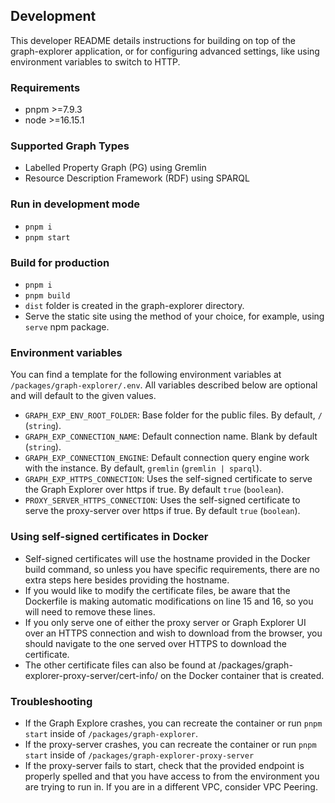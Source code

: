 ## Development
This developer README details instructions for building on top of the graph-explorer application, or for configuring advanced settings, like using environment variables to switch to HTTP.

### Requirements
- pnpm >=7.9.3
- node >=16.15.1

### Supported Graph Types
- Labelled Property Graph (PG) using Gremlin
- Resource Description Framework (RDF) using SPARQL 

### Run in development mode
- `pnpm i`
- `pnpm start`

### Build for production
- `pnpm i`
- `pnpm build`
- `dist` folder is created in the graph-explorer directory.
- Serve the static site using the method of your choice,
for example, using `serve` npm package.

### Environment variables

You can find a template for the following environment variables at `/packages/graph-explorer/.env`. All variables described below are optional and will default to the given values.

- `GRAPH_EXP_ENV_ROOT_FOLDER`: Base folder for the public files. By default, `/` (`string`). 
- `GRAPH_EXP_CONNECTION_NAME`: Default connection name. Blank by default (`string`).
- `GRAPH_EXP_CONNECTION_ENGINE`: Default connection query engine work with the instance. By default, `gremlin` (`gremlin | sparql`).
- `GRAPH_EXP_HTTPS_CONNECTION`: Uses the self-signed certificate to serve the Graph Explorer over https if true. By default `true` (`boolean`).
- `PROXY_SERVER_HTTPS_CONNECTION`: Uses the self-signed certificate to serve the proxy-server over https if true. By default `true` (`boolean`).

### Using self-signed certificates in Docker

- Self-signed certificates will use the hostname provided in the Docker build command, so unless you have specific requirements, there are no extra steps here besides providing the hostname.
- If you would like to modify the certificate files, be aware that the Dockerfile is making automatic modifications on line 15 and 16, so you will need to remove these lines. 
- If you only serve one of either the proxy server or Graph Explorer UI over an HTTPS connection and wish to download from the browser, you should navigate to the one served over HTTPS to download the certificate.
- The other certificate files can also be found at /packages/graph-explorer-proxy-server/cert-info/ on the Docker container that is created. 

### Troubleshooting
- If the Graph Explore crashes, you can recreate the container or run `pnpm start` inside of `/packages/graph-explorer`.
- If the proxy-server crashes, you can recreate the container or run `pnpm start` inside of `/packages/graph-explorer-proxy-server`
- If the proxy-server fails to start, check that the provided endpoint is properly spelled and that you have access to from the environment you are trying to run in. If you are in a different VPC, consider VPC Peering.
